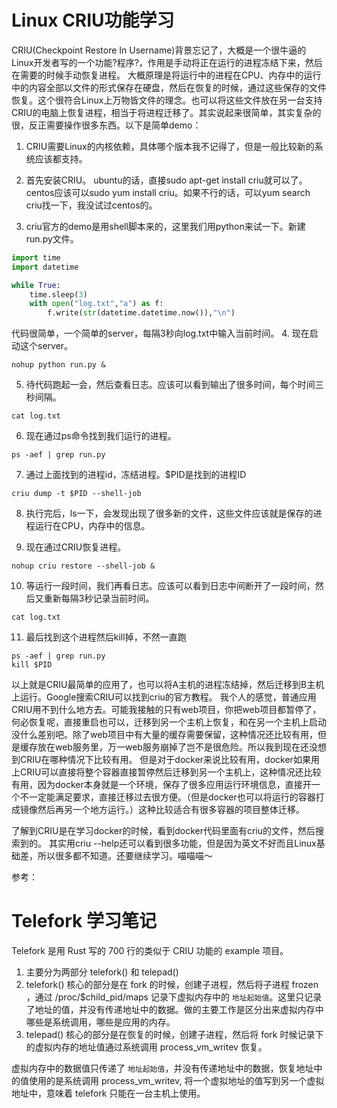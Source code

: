# Linux CRIU功能学习

CRIU(Checkpoint Restore In Username)背景忘记了，大概是一个很牛逼的Linux开发者写的一个功能?程序?，作用是手动将正在运行的进程冻结下来，然后在需要的时候手动恢复进程。
大概原理是将运行中的进程在CPU、内存中的运行中的内容全部以文件的形式保存在硬盘，然后在恢复的时候，通过这些保存的文件恢复。这个很符合Linux上万物皆文件的理念。也可以将这些文件放在另一台支持CRIU的电脑上恢复进程，相当于将进程迁移了。其实说起来很简单，其实复杂的很，反正需要操作很多东西。以下是简单demo：

1. CRIU需要Linux的内核依赖，具体哪个版本我不记得了，但是一般比较新的系统应该都支持。

2. 首先安装CRIU。
ubuntu的话，直接sudo apt-get install criu就可以了。
centos应该可以sudo yum install criu。如果不行的话，可以yum search criu找一下，我没试过centos的。

3. criu官方的demo是用shell脚本来的，这里我们用python来试一下。新建run.py文件。
```python
import time
import datetime

while True:
	time.sleep(3)
	with open("log.txt","a") as f:
		f.write(str(datetime.datetime.now()),"\n")

```

 代码很简单，一个简单的server，每隔3秒向log.txt中输入当前时间。
4. 现在启动这个server。
```shell
nohup python run.py &
```

5. 待代码跑起一会，然后查看日志。应该可以看到输出了很多时间，每个时间三秒间隔。
```shell
cat log.txt
```

6. 现在通过ps命令找到我们运行的进程。
```shell
ps -aef | grep run.py
```

7. 通过上面找到的进程id，冻结进程。$PID是找到的进程ID
```shell
criu dump -t $PID --shell-job
```

8. 执行完后，ls一下，会发现出现了很多新的文件，这些文件应该就是保存的进程运行在CPU，内存中的信息。

9. 现在通过CRIU恢复进程。
```shell
nohup criu restore --shell-job &
```

10. 等运行一段时间，我们再看日志。应该可以看到日志中间断开了一段时间，然后又重新每隔3秒记录当前时间。
```shell
cat log.txt
```

11. 最后找到这个进程然后kill掉，不然一直跑
```shell
ps -aef | grep run.py
kill $PID
```

以上就是CRIU最简单的应用了，也可以将A主机的进程冻结掉，然后迁移到B主机上运行。Google搜索CRIU可以找到criu的官方教程。
我个人的感觉，普通应用CRIU用不到什么地方去。可能我接触的只有web项目，你把web项目都暂停了，何必恢复呢，直接重启也可以，迁移到另一个主机上恢复，和在另一个主机上启动没什么差别吧。除了web项目中有大量的缓存需要保留，这种情况还比较有用，但是缓存放在web服务里，万一web服务崩掉了岂不是很危险。所以我到现在还没想到CRIU在哪种情况下比较有用。
但是对于docker来说比较有用，docker如果用上CRIU可以直接将整个容器直接暂停然后迁移到另一个主机上，这种情况还比较有用，因为docker本身就是一个环境，保存了很多应用运行环境信息，直接开一个不一定能满足要求，直接迁移过去很方便。（但是docker也可以将运行的容器打成镜像然后再另一个地方运行。）这种比较适合有很多容器的项目整体迁移。

了解到CRIU是在学习docker的时候，看到docker代码里面有criu的文件，然后搜索到的。
其实用criu --help还可以看到很多功能，但是因为英文不好而且Linux基础差，所以很多都不知道。还要继续学习。喵喵喵～

参考：

# Telefork 学习笔记
Telefork 是用 Rust 写的 700 行的类似于 CRIU 功能的 example 项目。

1. 主要分为两部分 telefork() 和 telepad()
2. telefork() 核心的部分是在 fork 的时候，创建子进程，然后将子进程 frozen ，通过 /proc/$child_pid/maps 记录下虚拟内存中的 `地址起始值`。这里只记录了地址的值，并没有传递地址中的数据。做的主要工作是区分出来虚拟内存中哪些是系统调用，哪些是应用的内存。
3. telepad() 核心的部分是在恢复的时候，创建子进程，然后将 fork 时候记录下的虚拟内存的地址值通过系统调用 process_vm_writev 恢复。

虚拟内存中的数据值只传递了 `地址起始值`，并没有传递地址中的数据，恢复地址中的值使用的是系统调用 process_vm_writev, 将一个虚拟地址的值写到另一个虚拟地址中，意味着 telefork 只能在一台主机上使用。
